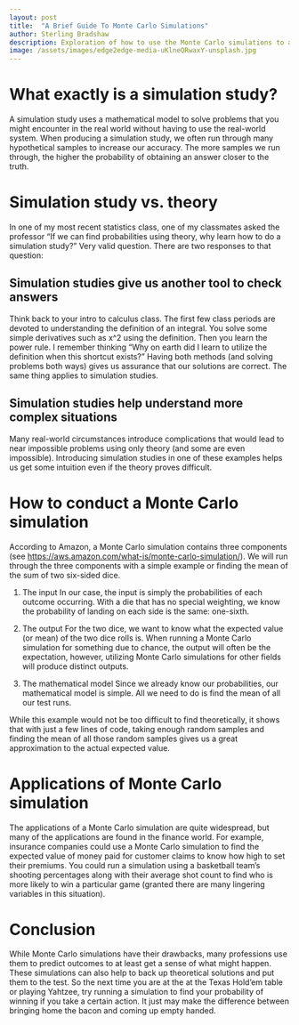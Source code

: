 ```yaml
---
layout: post
title:  "A Brief Guide To Monte Carlo Simulations"
author: Sterling Bradshaw
description: Exploration of how to use the Monte Carlo simulations to approximate expected values
image: /assets/images/edge2edge-media-uKlneQRwaxY-unsplash.jpg
---
```


# What exactly is a simulation study?
A simulation study uses a mathematical model to solve problems that you might encounter in the real world without having to use the real-world system. When producing a simulation study, we often run through many hypothetical samples to increase our accuracy. The more samples we run through, the higher the probability of obtaining an answer closer to the truth.

# Simulation study vs. theory
In one of my most recent statistics class, one of my classmates asked the professor “If we can find probabilities using theory, why learn how to do a simulation study?” Very valid question. There are two responses to that question:

## Simulation studies give us another tool to check answers
Think back to your intro to calculus class. The first few class periods are devoted to understanding the definition of an integral. You solve some simple derivatives such as x^2 using the definition. Then you learn the power rule. I remember thinking “Why on earth did I learn to utilize the definition when this shortcut exists?” Having both methods (and solving problems both ways) gives us assurance that our solutions are correct. The same thing applies to simulation studies.

## Simulation studies help understand more complex situations
Many real-world circumstances introduce complications that would lead to near impossible problems using only theory (and some are even impossible). Introducing simulation studies in one of these examples helps us get some intuition even if the theory proves difficult.

# How to conduct a Monte Carlo simulation
According to Amazon, a Monte Carlo simulation contains three components (see https://aws.amazon.com/what-is/monte-carlo-simulation/). We will run through the three components with a simple example or finding the mean of the sum of two six-sided dice.

1.	The input
In our case, the input is simply the probabilities of each outcome occurring. With a die that has no special weighting, we know the probability of landing on each side is the same: one-sixth.

2.	The output
For the two dice, we want to know what the expected value (or mean) of the two dice rolls is. When running a Monte Carlo simulation for something due to chance, the output will often be the expectation, however, utilizing Monte Carlo simulations for other fields will produce distinct outputs.

3.	The mathematical model
Since we already know our probabilities, our mathematical model is simple. All we need to do is find the mean of all our test runs.

While this example would not be too difficult to find theoretically, it shows that with just a few lines of code, taking enough random samples and finding the mean of all those random samples gives us a great approximation to the actual expected value.
 
# Applications of Monte Carlo simulation
The applications of a Monte Carlo simulation are quite widespread, but many of the applications are found in the finance world. For example, insurance companies could use a Monte Carlo simulation to find the expected value of money paid for customer claims to know how high to set their premiums. You could run a simulation using a basketball team’s shooting percentages along with their average shot count to find who is more likely to win a particular game (granted there are many lingering variables in this situation).

# Conclusion
While Monte Carlo simulations have their drawbacks, many professions use them to predict outcomes to at least get a sense of what might happen. These simulations can also help to back up theoretical solutions and put them to the test. So the next time you are at the at the Texas Hold’em table or playing Yahtzee, try running a simulation to find your probability of winning if you take a certain action. It just may make the difference between bringing home the bacon and coming up empty handed.
